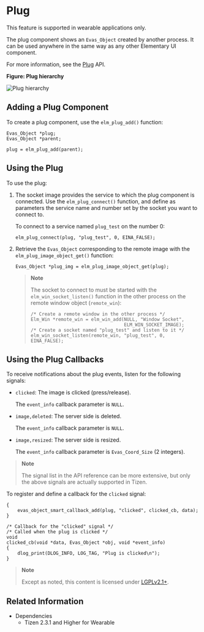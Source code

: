 # Plug

This feature is supported in wearable applications only.

The plug component shows an `Evas_Object` created by another process. It can be used anywhere in the same way as any other Elementary UI component.

For more information, see the [Plug](../../../../api/wearable/latest/group__Elm__Plug.html) API.

**Figure: Plug hierarchy**

![Plug hierarchy](./media/plug_tree.png)

## Adding a Plug Component

To create a plug component, use the `elm_plug_add()` function:

```
Evas_Object *plug;
Evas_Object *parent;

plug = elm_plug_add(parent);
```

## Using the Plug

To use the plug:

1. The socket image provides the service to which the plug component is connected. Use the `elm_plug_connect()` function, and define as parameters the service name and number set by the socket you want to connect to.

   To connect to a service named `plug_test` on the number 0:

   ```
   elm_plug_connect(plug, "plug_test", 0, EINA_FALSE);
   ```

2. Retrieve the `Evas_Object` corresponding to the remote image with the `elm_plug_image_object_get()` function:

   ```
   Evas_Object *plug_img = elm_plug_image_object_get(plug);
   ```

   > **Note**
   >
   > The socket to connect to must be started with the `elm_win_socket_listen()` function in the other process on the remote window object (`remote_win`):
   > ```
   > /* Create a remote window in the other process */
   > Elm_Win *remote_win = elm_win_add(NULL, "Window Socket",
   >                                   ELM_WIN_SOCKET_IMAGE);
   > /* Create a socket named "plug_test" and listen to it */
   > elm_win_socket_listen(remote_win, "plug_test", 0, EINA_FALSE);
   > ```

## Using the Plug Callbacks

To receive notifications about the plug events, listen for the following signals:

- `clicked`: The image is clicked (press/release).

  The `event_info` callback parameter is `NULL`.

- `image,deleted`: The server side is deleted.

  The `event_info` callback parameter is `NULL`.

- `image,resized`: The server side is resized.

  The `event_info` callback parameter is `Evas_Coord_Size` (2 integers).

> **Note**
>
> The signal list in the API reference can be more extensive, but only the above signals are actually supported in Tizen.

To register and define a callback for the `clicked` signal:

```
{
    evas_object_smart_callback_add(plug, "clicked", clicked_cb, data);
}

/* Callback for the "clicked" signal */
/* Called when the plug is clicked */
void
clicked_cb(void *data, Evas_Object *obj, void *event_info)
{
    dlog_print(DLOG_INFO, LOG_TAG, "Plug is clicked\n");
}
```

> **Note**
>
> Except as noted, this content is licensed under [LGPLv2.1+](http://opensource.org/licenses/LGPL-2.1).

## Related Information
- Dependencies
  - Tizen 2.3.1 and Higher for Wearable
